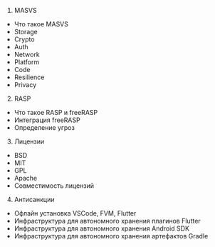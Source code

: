 1. MASVS
- Что такое MASVS
- Storage
- Crypto
- Auth
- Network
- Platform
- Code
- Resilience
- Privacy

2. RASP
- Что такое RASP и freeRASP
- Интеграция freeRASP
- Определение угроз

3. Лицензии
- BSD
- MIT
- GPL
- Apache
- Совместимость лицензий

4. Антисанкции
- Офлайн установка VSCode, FVM, Flutter
- Инфраструктура для автономного хранения плагинов Flutter
- Инфраструктура для автономного хранения Android SDK
- Инфраструктура для автономного хранения артефактов Gradle